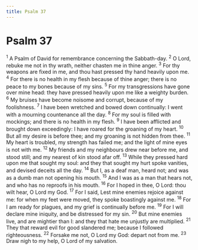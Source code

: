 ```yaml
---
title: Psalm 37
---
```

# Psalm 37

<sup>1</sup> A Psalm of David for remembrance concerning the Sabbath-day. <sup>2</sup> O Lord, rebuke me not in thy wrath, neither chasten me in thine anger. <sup>3</sup> For thy weapons are fixed in me, and thou hast pressed thy hand heavily upon me. <sup>4</sup> For there is no health in my flesh because of thine anger; there is no peace to my bones because of my sins. <sup>5</sup> For my transgressions have gone over mine head: they have pressed heavily upon me like a weighty burden. <sup>6</sup> My bruises have become noisome and corrupt, because of my foolishness. <sup>7</sup> I have been wretched and bowed down continually: I went with a mourning countenance all the day. <sup>8</sup> For my soul is filled with mockings; and there is no health in my flesh. <sup>9</sup> I have been afflicted and brought down exceedingly: I have roared for the groaning of my heart. <sup>10</sup> But all my desire is before thee; and my groaning is not hidden from thee. <sup>11</sup> My heart is troubled, my strength has failed me; and the light of mine eyes is not with me. <sup>12</sup> My friends and my neighbours drew near before me, and stood still; and my nearest of kin stood afar off. <sup>13</sup> While they pressed hard upon me that sought my soul: and they that sought my hurt spoke vanities, and devised deceits all the day. <sup>14</sup> But I, as a deaf man, heard not; and was as a dumb man not opening his mouth. <sup>15</sup> And I was as a man that hears not, and who has no reproofs in his mouth. <sup>16</sup> For I hoped in thee, O Lord: thou wilt hear, O Lord my God. <sup>17</sup> For I said, Lest mine enemies rejoice against me: for when my feet were moved, they spoke boastingly against me. <sup>18</sup> For I am ready for plagues, and my grief is continually before me. <sup>19</sup> For I will declare mine iniquity, and be distressed for my sin. <sup>20</sup> But mine enemies live, and are mightier than I: and they that hate me unjustly are multiplied. <sup>21</sup> They that reward evil for good slandered me; because I followed righteousness. <sup>22</sup> Forsake me not, O Lord my God: depart not from me. <sup>23</sup> Draw nigh to my help, O Lord of my salvation. 